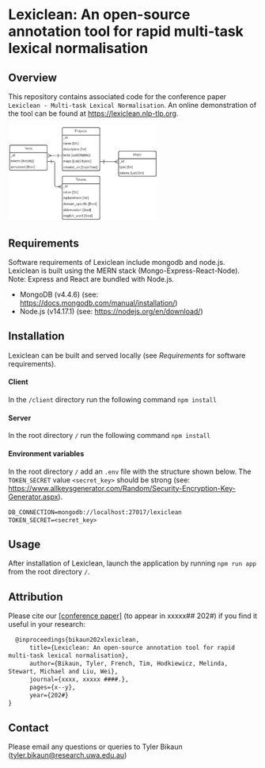 # Lexiclean: An open-source annotation tool for rapid multi-task lexical normalisation
## Overview
This repository contains associated code for the conference paper `Lexiclean - Multi-task Lexical Normalisation`. An online demonstration of the tool can be found at https://lexiclean.nlp-tlp.org.

<img src="lexiclean_er-diagram.png" width= "60%" alt="entity relationship diagram"/>

## Requirements
Software requirements of Lexiclean include mongodb and node.js. Lexiclean is built using the MERN stack (Mongo-Express-React-Node). Note: Express and React are bundled with Node.js.

- MongoDB (v4.4.6) (see: https://docs.mongodb.com/manual/installation/)
- Node.js (v14.17.1) (see: https://nodejs.org/en/download/)

## Installation
Lexiclean can be built and served locally (see *Requirements* for software requirements). 

#### Client
In the `/client` directory run the following command `npm install`

#### Server
In the root directory `/` run the following command `npm install`

#### Environment variables
In the root directory `/` add an `.env` file with the structure shown below. The `TOKEN_SECRET` value `<secret_key>` should be strong (see: https://www.allkeysgenerator.com/Random/Security-Encryption-Key-Generator.aspx).
```
DB_CONNECTION=mongodb://localhost:27017/lexiclean
TOKEN_SECRET=<secret_key>
```


## Usage
After installation of Lexiclean, launch the application by running `npm run app` from the root directory `/`.

## Attribution
Please cite our [[conference paper]](https://arxiv.org/abs/####.#####) (to appear in xxxxx## 202#) if you find it useful in your research:
```
  @inproceedings{bikaun202xlexiclean,
      title={Lexiclean: An open-source annotation tool for rapid multi-task lexical normalisation},
      author={Bikaun, Tyler, French, Tim, Hodkiewicz, Melinda, Stewart, Michael and Liu, Wei},
      journal={xxxx, xxxxx ####.},
      pages={x--y},
      year={202#}
}
```

## Contact
Please email any questions or queries to Tyler Bikaun (tyler.bikaun@research.uwa.edu.au)
